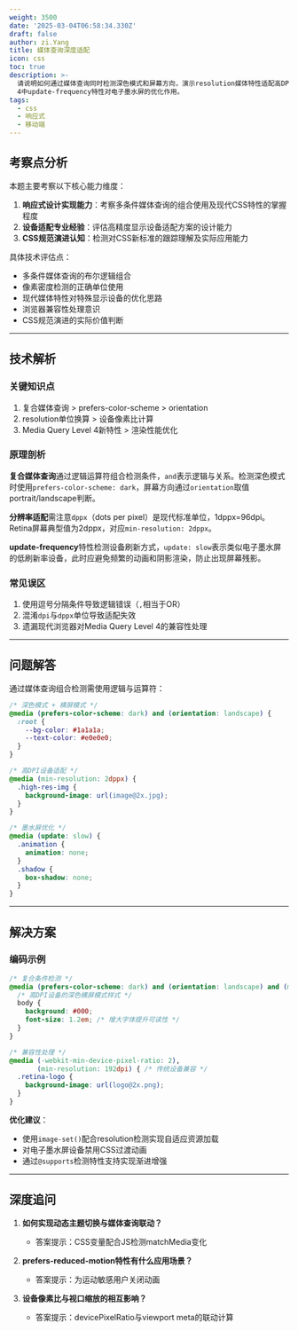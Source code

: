 ```yaml
---
weight: 3500
date: '2025-03-04T06:58:34.330Z'
draft: false
author: zi.Yang
title: 媒体查询深度适配
icon: css
toc: true
description: >-
  请说明如何通过媒体查询同时检测深色模式和屏幕方向，演示resolution媒体特性适配高DPI设备的方案，并解释Media Query Level
  4中update-frequency特性对电子墨水屏的优化作用。
tags:
  - css
  - 响应式
  - 移动端
---
```


## 考察点分析

本题主要考察以下核心能力维度：
1. **响应式设计实现能力**：考察多条件媒体查询的组合使用及现代CSS特性的掌握程度
2. **设备适配专业经验**：评估高精度显示设备适配方案的设计能力
3. **CSS规范演进认知**：检测对CSS新标准的跟踪理解及实际应用能力

具体技术评估点：
- 多条件媒体查询的布尔逻辑组合
- 像素密度检测的正确单位使用
- 现代媒体特性对特殊显示设备的优化思路
- 浏览器兼容性处理意识
- CSS规范演进的实际价值判断

---

## 技术解析

### 关键知识点
1. 复合媒体查询 > prefers-color-scheme > orientation
2. resolution单位换算 > 设备像素比计算
3. Media Query Level 4新特性 > 渲染性能优化

### 原理剖析
**复合媒体查询**通过逻辑运算符组合检测条件，`and`表示逻辑与关系。检测深色模式时使用`prefers-color-scheme: dark`，屏幕方向通过`orientation`取值portrait/landscape判断。

**分辨率适配**需注意`dppx`（dots per pixel）是现代标准单位，1dppx=96dpi。Retina屏幕典型值为2dppx，对应`min-resolution: 2dppx`。

**update-frequency**特性检测设备刷新方式，`update: slow`表示类似电子墨水屏的低刷新率设备，此时应避免频繁的动画和阴影渲染，防止出现屏幕残影。

### 常见误区
1. 使用逗号分隔条件导致逻辑错误（`,`相当于OR）
2. 混淆`dpi`与`dppx`单位导致适配失效
3. 遗漏现代浏览器对Media Query Level 4的兼容性处理

---

## 问题解答

通过媒体查询组合检测需使用逻辑与运算符：

```css
/* 深色模式 + 横屏模式 */
@media (prefers-color-scheme: dark) and (orientation: landscape) {
  :root {
    --bg-color: #1a1a1a;
    --text-color: #e0e0e0;
  }
}

/* 高DPI设备适配 */
@media (min-resolution: 2dppx) {
  .high-res-img {
    background-image: url(image@2x.jpg);
  }
}

/* 墨水屏优化 */
@media (update: slow) {
  .animation {
    animation: none;
  }
  .shadow {
    box-shadow: none;
  }
}
```

---

## 解决方案

### 编码示例
```css
/* 复合条件检测 */
@media (prefers-color-scheme: dark) and (orientation: landscape) and (min-resolution: 2dppx) {
  /* 高DPI设备的深色横屏模式样式 */
  body {
    background: #000;
    font-size: 1.2em; /* 增大字体提升可读性 */
  }
}

/* 兼容性处理 */
@media (-webkit-min-device-pixel-ratio: 2),
       (min-resolution: 192dpi) { /* 传统设备兼容 */
  .retina-logo {
    background-image: url(logo@2x.png);
  }
}
```

**优化建议**：
- 使用`image-set()`配合resolution检测实现自适应资源加载
- 对电子墨水屏设备禁用CSS过渡动画
- 通过`@supports`检测特性支持实现渐进增强

---

## 深度追问

1. **如何实现动态主题切换与媒体查询联动？**
   - 答案提示：CSS变量配合JS检测matchMedia变化

2. **prefers-reduced-motion特性有什么应用场景？**
   - 答案提示：为运动敏感用户关闭动画

3. **设备像素比与视口缩放的相互影响？**
   - 答案提示：devicePixelRatio与viewport meta的联动计算